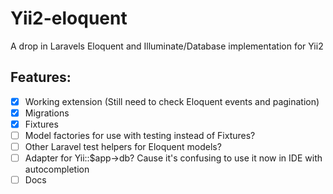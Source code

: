# Yii2-eloquent
A drop in Laravels Eloquent and Illuminate/Database implementation for Yii2

## Features: ##
- [x] Working extension (Still need to check Eloquent events and pagination)
- [x] Migrations
- [x] Fixtures
- [ ] Model factories for use with testing instead of Fixtures?
- [ ] Other Laravel test helpers for Eloquent models?
- [ ] Adapter for Yii::$app->db? Cause it's confusing to use it now in IDE with autocompletion
- [ ] Docs
